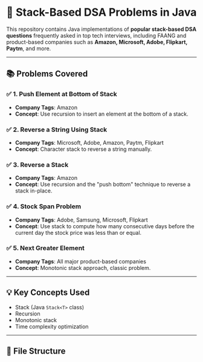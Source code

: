 # 🔁 Stack-Based DSA Problems in Java

This repository contains Java implementations of **popular stack-based DSA questions** frequently asked in top tech interviews, including FAANG and product-based companies such as **Amazon, Microsoft, Adobe, Flipkart, Paytm**, and more.

---

## 📚 Problems Covered

### ✅ 1. Push Element at Bottom of Stack  
- **Company Tags**: Amazon  
- **Concept**: Use recursion to insert an element at the bottom of a stack.

### ✅ 2. Reverse a String Using Stack  
- **Company Tags**: Microsoft, Adobe, Amazon, Paytm, Flipkart  
- **Concept**: Character stack to reverse a string manually.

### ✅ 3. Reverse a Stack  
- **Company Tags**: Amazon  
- **Concept**: Use recursion and the "push bottom" technique to reverse a stack in-place.

### ✅ 4. Stock Span Problem  
- **Company Tags**: Adobe, Samsung, Microsoft, Flipkart  
- **Concept**: Use stack to compute how many consecutive days before the current day the stock price was less than or equal.

### ✅ 5. Next Greater Element  
- **Company Tags**: All major product-based companies  
- **Concept**: Monotonic stack approach, classic problem.

---

## 💡 Key Concepts Used

- Stack (Java `Stack<T>` class)
- Recursion
- Monotonic stack
- Time complexity optimization

---

## 📁 File Structure

